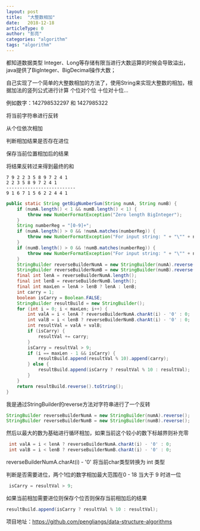 ```yaml
---
layout: post
title:  "大整数相加"
date:   2018-12-18
articleType: 0
author: "彭亮"
categories: "algorithm"
tags: "algorithm"
---
```


都知道数据类型 Integer、Long等存储有限当进行大数运算的时候会导致溢出，java提供了BigInteger、BigDecimal操作大数； 

自己实现了一个简单的大整数相加的方法了，使用String来实现大整数的相加，根据加法的竖列公式进行计算 个位对个位 十位对十位...
<!--more-->
例如数字：142798532297 和 1427985322

将当前字符串进行反转

从个位依次相加

判断相加结果是否存在进位

保存当前位置相加后的结果

将结果反转过来得到最终的和

```
7 9 2 2 3 5 8 9 7 2 4 1
2 2 3 5 8 9 7 2 4 1 
--------------------------
9 1 6 7 1 5 6 2 2 4 4 1
```

```java
public static String getBigNumberSum(String numA, String numB) {
    if (numA.length() < 1 && numB.length() < 1) {
        throw new NumberFormatException("Zero length BigInteger");
    }
    String numberReg = "[0-9]+";
    if (numA.length() > 0 && !numA.matches(numberReg)) {
        throw new NumberFormatException("For input string: " + "\"" + numA + "\"");
    }
    if (numB.length() > 0 && !numB.matches(numberReg)) {
        throw new NumberFormatException("For input string: " + "\"" + numB + "\"");
    }
    StringBuilder reverseBuilderNumA = new StringBuilder(numA).reverse();
    StringBuilder reverseBuilderNumB = new StringBuilder(numB).reverse();
    final int lenA = reverseBuilderNumA.length();
    final int lenB = reverseBuilderNumB.length();
    final int maxLen = lenA > lenB ? lenA : lenB;
    int carry = 1;
    boolean isCarry = Boolean.FALSE;
    StringBuilder resultBuild = new StringBuilder();
    for (int i = 0; i < maxLen; i++) {
        int valA = i < lenA ? reverseBuilderNumA.charAt(i) - '0' : 0;
        int valB = i < lenB ? reverseBuilderNumB.charAt(i) - '0' : 0;
        int resultVal = valA + valB;
        if (isCarry) {
            resultVal += carry;
        }
        isCarry = resultVal > 9;
        if (i == maxLen - 1 && isCarry) {
            resultBuild.append(resultVal % 10).append(carry);
        } else {
            resultBuild.append(isCarry ? resultVal % 10 : resultVal);
        }
    }
    return resultBuild.reverse().toString();
}
```


我是通过StringBuilder的reverse方法对字符串进行了一个反转

```java
StringBuilder reverseBuilderNumA = new StringBuilder(numA).reverse(); 
StringBuilder reverseBuilderNumB = new StringBuilder(numB).reverse();
```


然后以最大的数为基础进行循环相加，如果当前这个较小的数下标越界则补充零

```java
 int valA = i < lenA ? reverseBuilderNumA.charAt(i) - '0' : 0;    
 int valB = i < lenB ? reverseBuilderNumB.charAt(i) - '0' : 0;
```


reverseBuilderNumA.charAt(i) - '0' 将当前char类型转换为 int 类型



判断是否需要进位，两个1位的数字相加最大范围在0 - 18 当大于 9 时进一位

```java
 isCarry = resultVal > 9;
```


如果当前相加需要进位则保存个位否则保存当前相加后的结果

```java
resultBuild.append(isCarry ? resultVal % 10 : resultVal);
```

项目地址：https://github.com/pengliangs/data-structure-algorithms
